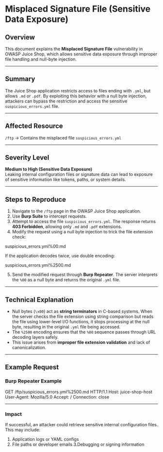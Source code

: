 # Misplaced Signature File (Sensitive Data Exposure)

## Overview
This document explains the **Misplaced Signature File** vulnerability in OWASP Juice Shop, which allows sensitive data exposure through improper file handling and null-byte injection.

---

## Summary
The Juice Shop application restricts access to files ending with `.yml`, but allows `.md` or `.pdf`. By exploiting this behavior with a null byte injection, attackers can bypass the restriction and access the sensitive `suspicious_errors.yml` file.

---

## Affected Resource
`/ftp` → Contains the misplaced file `suspicious_errors.yml`

---

## Severity Level
**Medium to High (Sensitive Data Exposure)**  
Leaking internal configuration files or signature data can lead to exposure of sensitive information like tokens, paths, or system details.

---

## Steps to Reproduce
1. Navigate to the `/ftp` page in the OWASP Juice Shop application.  
2. Use **Burp Suite** to intercept requests.  
3. Attempt to access the file `suspicious_errors.yml`. The response returns **403 Forbidden**, allowing only `.md` and `.pdf` extensions.  
4. Modify the request using a null byte injection to trick the file extension check:

suspicious_errors.yml%00.md

If the application decodes twice, use double encoding:

suspicious_errors.yml%2500.md



5. Send the modified request through **Burp Repeater**. The server interprets the `%00` as a null byte and returns the original `.yml` file.

---

## Technical Explanation
- Null bytes (`\x00`) act as **string terminators** in C-based systems. When the server checks the file extension using string comparison but reads the file using lower-level I/O functions, it stops processing at the null byte, resulting in the original `.yml` file being accessed.  
- The `%2500` encoding ensures that the `%00` sequence passes through URL decoding layers safely.  
- This issue arises from **improper file extension validation** and lack of canonicalization.

---

## Example Request

### Burp Repeater Example
GET /ftp/suspicious_errors.yml%2500.md HTTP/1.1
Host: juice-shop-host
User-Agent: Mozilla/5.0
Accept: /
Connection: close

---
### Impact

If successful, an attacker could retrieve sensitive internal configuration files. This may include:

1. Application logs or YAML configs
2. File paths or developer emails
3.Debugging or signing information